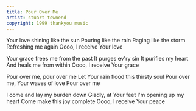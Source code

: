 ```yaml
---
title: Pour Over Me
artist: stuart townend
copyright: 1999 thankyou music
---
```


Your love shining like the sun
Pouring like the rain
Raging like the storm
Refreshing me again
Oooo, I receive Your love

Your grace frees me from the past
It purges ev'ry sin
It purifies my heart
And heals me from within
Oooo, I receive Your grace

Pour over me, pour over me
Let Your rain flood this thirsty soul
Pour over me, Your waves of love
Pour over me

I come and lay my burden down
Gladly, at Your feet
I'm opening up my heart
Come make this joy complete
Oooo, I receive Your peace